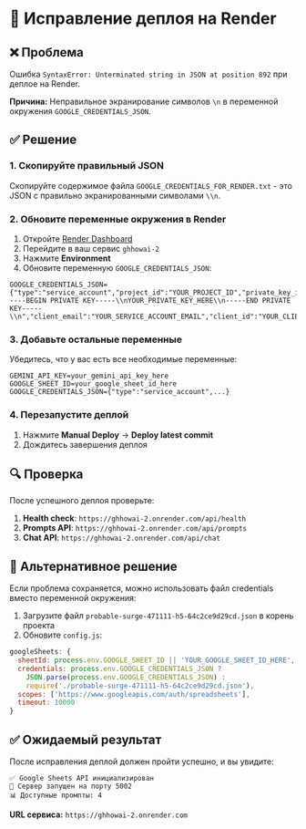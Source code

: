 # 🔧 Исправление деплоя на Render

## ❌ Проблема
Ошибка `SyntaxError: Unterminated string in JSON at position 892` при деплое на Render.

**Причина:** Неправильное экранирование символов `\n` в переменной окружения `GOOGLE_CREDENTIALS_JSON`.

## ✅ Решение

### 1. **Скопируйте правильный JSON**

Скопируйте содержимое файла `GOOGLE_CREDENTIALS_FOR_RENDER.txt` - это JSON с правильно экранированными символами `\\n`.

### 2. **Обновите переменные окружения в Render**

1. Откройте [Render Dashboard](https://dashboard.render.com)
2. Перейдите в ваш сервис `ghhowai-2`
3. Нажмите **Environment**
4. Обновите переменную `GOOGLE_CREDENTIALS_JSON`:

```
GOOGLE_CREDENTIALS_JSON={"type":"service_account","project_id":"YOUR_PROJECT_ID","private_key_id":"YOUR_PRIVATE_KEY_ID","private_key":"-----BEGIN PRIVATE KEY-----\\nYOUR_PRIVATE_KEY_HERE\\n-----END PRIVATE KEY-----\\n","client_email":"YOUR_SERVICE_ACCOUNT_EMAIL","client_id":"YOUR_CLIENT_ID","auth_uri":"https://accounts.google.com/o/oauth2/auth","token_uri":"https://oauth2.googleapis.com/token","auth_provider_x509_cert_url":"https://www.googleapis.com/oauth2/v1/certs","client_x509_cert_url":"https://www.googleapis.com/robot/v1/metadata/x509/YOUR_SERVICE_ACCOUNT_EMAIL","universe_domain":"googleapis.com"}
```

### 3. **Добавьте остальные переменные**

Убедитесь, что у вас есть все необходимые переменные:

```
GEMINI_API_KEY=your_gemini_api_key_here
GOOGLE_SHEET_ID=your_google_sheet_id_here
GOOGLE_CREDENTIALS_JSON={"type":"service_account",...}
```

### 4. **Перезапустите деплой**

1. Нажмите **Manual Deploy** → **Deploy latest commit**
2. Дождитесь завершения деплоя

## 🔍 Проверка

После успешного деплоя проверьте:

1. **Health check**: `https://ghhowai-2.onrender.com/api/health`
2. **Prompts API**: `https://ghhowai-2.onrender.com/api/prompts`
3. **Chat API**: `https://ghhowai-2.onrender.com/api/chat`

## 🚨 Альтернативное решение

Если проблема сохраняется, можно использовать файл credentials вместо переменной окружения:

1. Загрузите файл `probable-surge-471111-h5-64c2ce9d29cd.json` в корень проекта
2. Обновите `config.js`:

```javascript
googleSheets: {
  sheetId: process.env.GOOGLE_SHEET_ID || 'YOUR_GOOGLE_SHEET_ID_HERE',
  credentials: process.env.GOOGLE_CREDENTIALS_JSON ? 
    JSON.parse(process.env.GOOGLE_CREDENTIALS_JSON) : 
    require('./probable-surge-471111-h5-64c2ce9d29cd.json'),
  scopes: ['https://www.googleapis.com/auth/spreadsheets'],
  timeout: 10000
}
```

## ✅ Ожидаемый результат

После исправления деплой должен пройти успешно, и вы увидите:

```
✅ Google Sheets API инициализирован
🚀 Сервер запущен на порту 5002
📊 Доступные промпты: 4
```

**URL сервиса:** `https://ghhowai-2.onrender.com`
